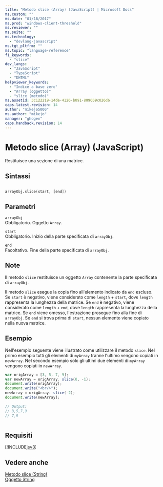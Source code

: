 ```yaml
---
title: "Metodo slice (Array) (JavaScript) | Microsoft Docs"
ms.custom: ""
ms.date: "01/18/2017"
ms.prod: "windows-client-threshold"
ms.reviewer: ""
ms.suite: ""
ms.technology: 
  - "devlang-javascript"
ms.tgt_pltfrm: ""
ms.topic: "language-reference"
f1_keywords: 
  - "slice"
dev_langs: 
  - "JavaScript"
  - "TypeScript"
  - "DHTML"
helpviewer_keywords: 
  - "Indice a base zero"
  - "Array (oggetto)"
  - "slice (metodo)"
ms.assetid: 3c122219-14de-4126-b091-809659c026d6
caps.latest.revision: 14
author: "mikejo5000"
ms.author: "mikejo"
manager: "ghogen"
caps.handback.revision: 14
---
```

# Metodo slice (Array) (JavaScript)
Restituisce una sezione di una matrice.  
  
## Sintassi  
  
```  
  
arrayObj.slice(start, [end])   
```  
  
## Parametri  
 `arrayObj`  
 Obbligatorio.  Oggetto `Array`.  
  
 `start`  
 Obbligatorio.  Inizio della parte specificata di `arrayObj`.  
  
 `end`  
 Facoltativo.  Fine della parte specificata di `arrayObj`.  
  
## Note  
 Il metodo `slice` restituisce un oggetto `Array` contenente la parte specificata di `arrayObj`.  
  
 Il metodo `slice` esegue la copia fino all'elemento indicato da `end` escluso.  Se `start` è negativo, viene considerato come `length` \+ `start`, dove `length` rappresenta la lunghezza della matrice.  Se `end` è negativo, viene considerato come `length` \+ `end`, dove `length` rappresenta la lunghezza della matrice.  Se `end` viene omesso, l'estrazione prosegue fino alla fine di `arrayObj`.  Se `end` si trova prima di `start`, nessun elemento viene copiato nella nuova matrice.  
  
## Esempio  
 Nell'esempio seguente viene illustrato come utilizzare il metodo `slice`.  Nel primo esempio tutti gli elementi di `myArray` tranne l'ultimo vengono copiati in `newArray`.  Nel secondo esempio solo gli ultimi due elementi di `myArray` vengono copiati in `newArray`.  
  
```javascript  
var origArray = [3, 5, 7, 9];  
var newArray = origArray. slice(0, -1);  
document.write(origArray);  
document.write("<br/>");  
newArray = origArray. slice(-2);  
document.write(newArray);  
  
// Output:  
// 3,5,7,9  
// 7,9  
  
```  
  
## Requisiti  
 [!INCLUDE[jsv3](../../javascript/reference/includes/jsv3-md.md)]  
  
## Vedere anche  
 [Metodo slice \(String\)](../../javascript/reference/slice-method-string-javascript.md)   
 [Oggetto String](../../javascript/reference/string-object-javascript.md)